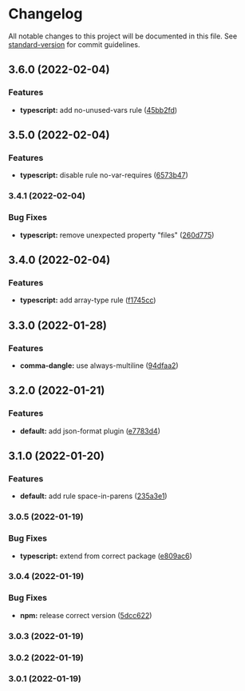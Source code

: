 # Changelog

All notable changes to this project will be documented in this file. See [standard-version](https://github.com/conventional-changelog/standard-version) for commit guidelines.

## 3.6.0 (2022-02-04)


### Features

* **typescript:** add no-unused-vars rule ([45bb2fd](https://github.com/doctariDev/eslint-config-doctari/commit/45bb2fdb1c6d0557b8f79b38d4335966136c437b))

## 3.5.0 (2022-02-04)


### Features

* **typescript:** disable rule no-var-requires ([6573b47](https://github.com/doctariDev/eslint-config-doctari/commit/6573b472dbfeaf5c74069701241c8ac08ef785f3))

### 3.4.1 (2022-02-04)


### Bug Fixes

* **typescript:** remove unexpected property "files" ([260d775](https://github.com/doctariDev/eslint-config-doctari/commit/260d7759306aa8225d09d0b45dd3eef4823a2b27))

## 3.4.0 (2022-02-04)


### Features

* **typescript:** add array-type rule ([f1745cc](https://github.com/doctariDev/eslint-config-doctari/commit/f1745ccb88c1fe99d17daab4c2224fc35249bd85))

## 3.3.0 (2022-01-28)


### Features

* **comma-dangle:** use always-multiline ([94dfaa2](https://github.com/doctariDev/eslint-config-doctari/commit/94dfaa294838fbb6e0c6c3e811bff9b099969526))

## 3.2.0 (2022-01-21)


### Features

* **default:** add json-format plugin ([e7783d4](https://github.com/doctariDev/eslint-config-doctari/commit/e7783d4bc6075361d0e08c03818b891133a2c33c))

## 3.1.0 (2022-01-20)


### Features

* **default:** add rule space-in-parens ([235a3e1](https://github.com/doctariDev/eslint-config-doctari/commit/235a3e1fb6d3a42e2c600c79fc245e64fcdabe1d))

### 3.0.5 (2022-01-19)


### Bug Fixes

* **typescript:** extend from correct package ([e809ac6](https://github.com/doctariDev/eslint-config-doctari/commit/e809ac65f2d34006d9671139e8e32c6e3dac7f43))

### 3.0.4 (2022-01-19)


### Bug Fixes

* **npm:** release correct version ([5dcc622](https://github.com/doctariDev/eslint-config-doctari/commit/5dcc622f8aaa4cb114e059819bc43f79eb906fc1))

### 3.0.3 (2022-01-19)

### 3.0.2 (2022-01-19)

### 3.0.1 (2022-01-19)
